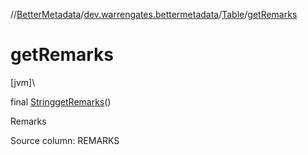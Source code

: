 //[BetterMetadata](../../../index.md)/[dev.warrengates.bettermetadata](../index.md)/[Table](index.md)/[getRemarks](get-remarks.md)

# getRemarks

[jvm]\

final [String](https://docs.oracle.com/javase/8/docs/api/java/lang/String.html)[getRemarks](get-remarks.md)()

Remarks

Source column: REMARKS
